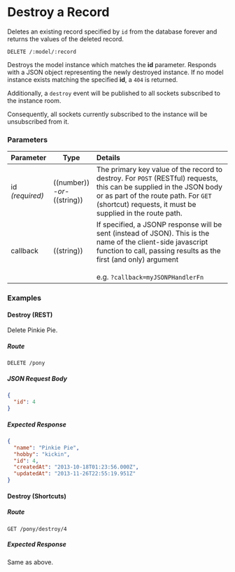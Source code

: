 # Destroy a Record

Deletes an existing record specified by `id` from the database forever and returns the values of the deleted record.

```
DELETE /:model/:record
```

Destroys the model instance which matches the **id** parameter. Responds with a JSON object representing the newly destroyed instance. If no model instance exists matching the specified **id**, a `404` is returned.

Additionally, a `destroy` event will be published to all sockets subscribed to the instance room.

Consequently, all sockets currently subscribed to the instance will be unsubscribed from it.


### Parameters

 Parameter                          | Type                                    | Details
 ---------------------------------- | --------------------------------------- |:---------------------------------
 id<br/>*(required)*                | ((number))<br/>*-or-*<br/>((string))    | The primary key value of the record to destroy. For `POST` (RESTful) requests, this can be supplied in the JSON body or as part of the route path. For `GET` (shortcut) requests, it must be supplied in the route path.
 callback                           | ((string))                              | If specified, a JSONP response will be sent (instead of JSON). This is the name of the client-side javascript function to call, passing results as the first (and only) argument<br/> <br/> e.g. `?callback=myJSONPHandlerFn`

### Examples

#### Destroy (REST)

Delete Pinkie Pie.

##### Route
`DELETE /pony`

##### JSON Request Body
```json
{
  "id": 4
}
```

##### Expected Response

```json
{
  "name": "Pinkie Pie",
  "hobby": "kickin",
  "id": 4,
  "createdAt": "2013-10-18T01:23:56.000Z",
  "updatedAt": "2013-11-26T22:55:19.951Z"
}
```

#### Destroy (Shortcuts)

##### Route
`GET /pony/destroy/4`

##### Expected Response

Same as above.


<docmeta name="uniqueID" value="DestroyARecord867513">
<docmeta name="displayName" value="destroy">

